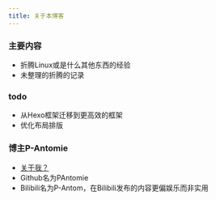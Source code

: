 ```yaml
---
title: 关于本博客
---
```

### 主要内容

- 折腾Linux或是什么其他东西的经验
- 未整理的折腾的记录

### todo

- 从Hexo框架迁移到更高效的框架
- 优化布局排版

### 博主P-Antomie

- [关于我？](antomie.pages.dev/me)
- Github名为PAntomie
- Bilibili名为P-Antom，在Bilibili发布的内容更偏娱乐而非实用

